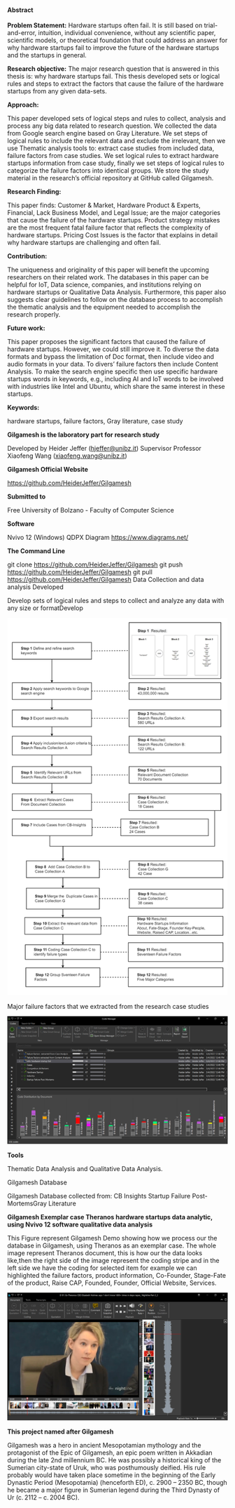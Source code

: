 #### Abstract

**Problem Statement:**
Hardware startups often fail. It is still based on trial-and-error, intuition, individual convenience, without any
scientific paper, scientific models, or theoretical foundation that could address an answer for why hardware startups fail to improve the future of the hardware startups and the startups in general.

**Research objective:**
The major research question that is answered in this thesis is:  why hardware startups fail. This thesis developed sets or logical rules and steps to extract the factors that cause the failure of the hardware startups from any given data-sets.

**Approach:**

This paper developed sets of logical steps and rules to collect, analysis and process any big data related to research question. We collected the data from Google search engine based on Gray Literature. We set steps of logical rules to include the relevant data and exclude the irrelevant, then we use Thematic analysis tools to: extract case studies from included data, failure factors from case studies. We set logical rules to extract hardware startups information from case study, finally we set steps of logical rules to categorize the failure factors into identical groups. We store the study material in the research’s official repository at GitHub called Gilgamesh.

**Research Finding:**

This paper finds: Customer & Market, Hardware Product & Experts, Financial, Lack Business Model, and Legal Issue; are the major categories that cause the failure of the hardware startups. Product strategy mistakes are the most frequent fatal failure factor that reflects the complexity of hardware startups. Pricing Cost Issues is the factor that explains in detail why hardware startups are challenging and often fail.

**Contribution:**

The uniqueness and originality of this paper will benefit the upcoming researchers on their related work.  The databases in this paper can be helpful for IoT, Data science, companies, and institutions relying on hardware startups or Qualitative Data Analysis. Furthermore, this paper also suggests clear guidelines to follow on the database process to accomplish the thematic analysis and the equipment needed to accomplish the research properly.

**Future work:**

This paper proposes the significant factors that caused the failure of hardware startups. However, we could still improve it. To diverse the data formats and bypass the limitation of Doc format, then include video and audio formats in your data. To divers’ failure factors then include Content Analysis. To make the search engine specific then use specific hardware startups words in keywords, e.g., including AI and IoT words to be involved with industries like Intel and Ubuntu, which share the same interest in these startups.

**Keywords:**

 hardware startups, failure factors, Gray literature, case study

**Gilgamesh is the laboratory part for research study**

Developed by Heider Jeffer (hjeffer@unibz.it)
Supervisor Professor Xiaofeng Wang (xiaofeng.wang@unibz.it)

**Gilgamesh Official Website**

https://github.com/HeiderJeffer/Gilgamesh

**Submitted to**

Free University of Bolzano - Faculty of Computer Science

**Software**

Nvivo 12 (Windows)
QDPX
Diagram https://www.diagrams.net/

**The Command Line**

git clone https://github.com/HeiderJeffer/Gilgamesh
git push  https://github.com/HeiderJeffer/Gilgamesh
git pull  https://github.com/HeiderJeffer/Gilgamesh
Data Collection and data analysis Developed

Develop sets of logical rules and steps to collect and analyze any data with any size or formatDevelop

![alt text](https://github.com/HeiderJeffer/Gilgamesh/blob/master/image/diagram.jpg)

Major failure factors that we extracted from the research case studies

![alt text](https://github.com/HeiderJeffer/Gilgamesh/blob/master/image/majorfactors.jpg)

**Tools**

Thematic Data Analysis and Qualitative Data Analysis.

Gilgamesh Database

Gilgamesh Database collected from:
CB Insights Startup Failure
Post-MortemsGray Literature

**Gilgamesh Exemplar case Theranos hardware startups data analytic, using Nvivo 12 software qualitative data analysis**

This Figure represent Gilgamesh Demo showing how we process our the database in Gilgamesh, using  Theranos as an exemplar case. The whole image represent Theranos document, this is  how our the data looks like,then  the right side of the image represent the coding stripe and in the left side we have the coding for selected item for example we can highlighted the failure factors, product information, Co-Founder, Stage-Fate of the product, Raise CAP, Founded, Founder, Official Website, Services.

![alt text](https://github.com/HeiderJeffer/Gilgamesh/blob/f029241a763ba5b029812fbccf6defc5d44069d4/image/2.PNG)

**This project named after Gilgamesh**

Gilgamesh was a hero in ancient Mesopotamian mythology and the protagonist of the Epic of Gilgamesh, an epic poem written in Akkadian during the late 2nd millennium BC. He was possibly a historical king of the Sumerian city-state of Uruk, who was posthumously deified. His rule probably would have taken place sometime in the beginning of the Early Dynastic Period (Mesopotamia) (henceforth ED), c. 2900 – 2350 BC, though he became a major figure in Sumerian legend during the Third Dynasty of Ur (c. 2112 – c. 2004 BC).

